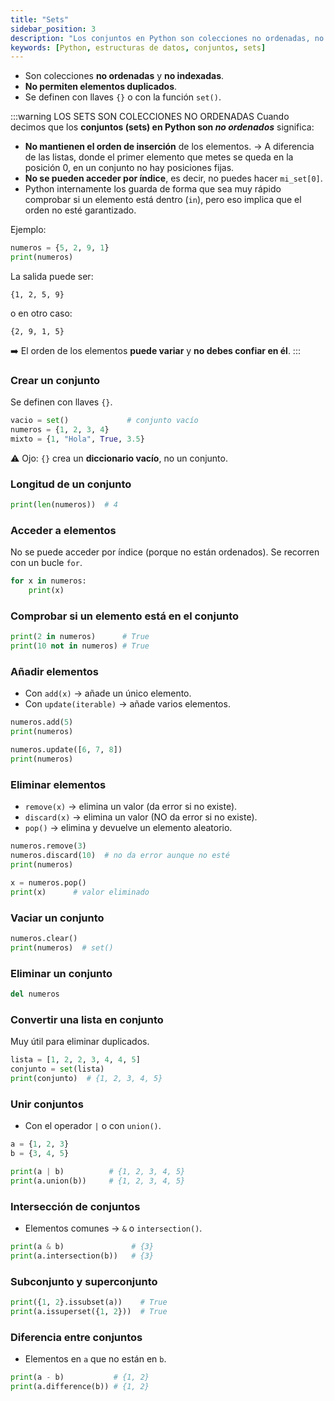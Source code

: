 ```yaml
---
title: "Sets"
sidebar_position: 3
description: "Los conjuntos en Python son colecciones no ordenadas, no indexadas y sin elementos duplicados."
keywords: [Python, estructuras de datos, conjuntos, sets]
---
```


* Son colecciones **no ordenadas** y **no indexadas**.
* **No permiten elementos duplicados**.
* Se definen con llaves `{}` o con la función `set()`.

:::warning LOS SETS SON COLECCIONES NO ORDENADAS
Cuando decimos que los **conjuntos (sets) en Python son *no ordenados*** significa:

* **No mantienen el orden de inserción** de los elementos.
  → A diferencia de las listas, donde el primer elemento que metes se queda en la posición 0, en un conjunto no hay posiciones fijas.
* **No se pueden acceder por índice**, es decir, no puedes hacer `mi_set[0]`.
* Python internamente los guarda de forma que sea muy rápido comprobar si un elemento está dentro (`in`), pero eso implica que el orden no esté garantizado.

Ejemplo:

```python
numeros = {5, 2, 9, 1}
print(numeros)
```

La salida puede ser:

```
{1, 2, 5, 9}
```

o en otro caso:

```
{2, 9, 1, 5}
```

➡️ El orden de los elementos **puede variar** y **no debes confiar en él**.
:::

### Crear un conjunto

Se definen con llaves `{}`.

```python
vacio = set()             # conjunto vacío
numeros = {1, 2, 3, 4}
mixto = {1, "Hola", True, 3.5}
```

⚠️ Ojo: `{}` crea un **diccionario vacío**, no un conjunto.


### Longitud de un conjunto

```python
print(len(numeros))  # 4
```


### Acceder a elementos

No se puede acceder por índice (porque no están ordenados).
Se recorren con un bucle `for`.

```python
for x in numeros:
    print(x)
```


### Comprobar si un elemento está en el conjunto

```python
print(2 in numeros)      # True
print(10 not in numeros) # True
```


### Añadir elementos

* Con `add(x)` → añade un único elemento.
* Con `update(iterable)` → añade varios elementos.

```python
numeros.add(5)
print(numeros)

numeros.update([6, 7, 8])
print(numeros)
```


### Eliminar elementos

* `remove(x)` → elimina un valor (da error si no existe).
* `discard(x)` → elimina un valor (NO da error si no existe).
* `pop()` → elimina y devuelve un elemento aleatorio.

```python
numeros.remove(3)
numeros.discard(10)  # no da error aunque no esté
print(numeros)

x = numeros.pop()
print(x)      # valor eliminado
```


### Vaciar un conjunto

```python
numeros.clear()
print(numeros)  # set()
```

### Eliminar un conjunto

```python
del numeros
```

### Convertir una lista en conjunto

Muy útil para eliminar duplicados.

```python
lista = [1, 2, 2, 3, 4, 4, 5]
conjunto = set(lista)
print(conjunto)  # {1, 2, 3, 4, 5}
```

### Unir conjuntos

* Con el operador `|` o con `union()`.

```python
a = {1, 2, 3}
b = {3, 4, 5}

print(a | b)          # {1, 2, 3, 4, 5}
print(a.union(b))     # {1, 2, 3, 4, 5}
```

### Intersección de conjuntos

* Elementos comunes → `&` o `intersection()`.

```python
print(a & b)               # {3}
print(a.intersection(b))   # {3}
```


### Subconjunto y superconjunto

```python
print({1, 2}.issubset(a))    # True
print(a.issuperset({1, 2}))  # True
```

### Diferencia entre conjuntos

* Elementos en `a` que no están en `b`.

```python
print(a - b)           # {1, 2}
print(a.difference(b)) # {1, 2}
```
